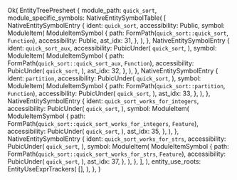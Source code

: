 Ok(
    EntityTreePresheet {
        module_path: `quick_sort`,
        module_specific_symbols: NativeEntitySymbolTable(
            [
                NativeEntitySymbolEntry {
                    ident: `quick_sort`,
                    accessibility: Public,
                    symbol: ModuleItem(
                        ModuleItemSymbol {
                            path: FormPath(`quick_sort::quick_sort`, `Function`),
                            accessibility: Public,
                            ast_idx: 31,
                        },
                    ),
                },
                NativeEntitySymbolEntry {
                    ident: `quick_sort_aux`,
                    accessibility: PubicUnder(
                        `quick_sort`,
                    ),
                    symbol: ModuleItem(
                        ModuleItemSymbol {
                            path: FormPath(`quick_sort::quick_sort_aux`, `Function`),
                            accessibility: PubicUnder(
                                `quick_sort`,
                            ),
                            ast_idx: 32,
                        },
                    ),
                },
                NativeEntitySymbolEntry {
                    ident: `partition`,
                    accessibility: PubicUnder(
                        `quick_sort`,
                    ),
                    symbol: ModuleItem(
                        ModuleItemSymbol {
                            path: FormPath(`quick_sort::partition`, `Function`),
                            accessibility: PubicUnder(
                                `quick_sort`,
                            ),
                            ast_idx: 33,
                        },
                    ),
                },
                NativeEntitySymbolEntry {
                    ident: `quick_sort_works_for_integers`,
                    accessibility: PubicUnder(
                        `quick_sort`,
                    ),
                    symbol: ModuleItem(
                        ModuleItemSymbol {
                            path: FormPath(`quick_sort::quick_sort_works_for_integers`, `Feature`),
                            accessibility: PubicUnder(
                                `quick_sort`,
                            ),
                            ast_idx: 35,
                        },
                    ),
                },
                NativeEntitySymbolEntry {
                    ident: `quick_sort_works_for_strs`,
                    accessibility: PubicUnder(
                        `quick_sort`,
                    ),
                    symbol: ModuleItem(
                        ModuleItemSymbol {
                            path: FormPath(`quick_sort::quick_sort_works_for_strs`, `Feature`),
                            accessibility: PubicUnder(
                                `quick_sort`,
                            ),
                            ast_idx: 37,
                        },
                    ),
                },
            ],
        ),
        entity_use_roots: EntityUseExprTrackers(
            [],
        ),
    },
)